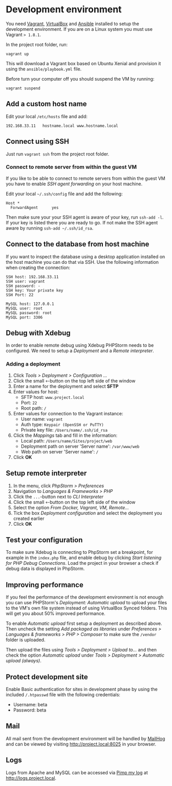 # Development environment

You need [Vagrant](https://www.vagrantup.com/), [VirtualBox](https://www.virtualbox.org/)
and [Ansible](https://www.ansible.com/) installed to setup the development environment.
If you are on a Linux system you must use Vagrant `> 1.8.1`.

In the project root folder, run:

```
vagrant up
```

This will download a Vagrant box based on Ubuntu Xenial and provision it using
the `ansible/playbook.yml` file.

Before turn your computer off you should suspend the VM by running:

```
vagrant suspend
```

## Add a custom host name

Edit your local `/etc/hosts` file and add:

```
192.168.33.11   hostname.local www.hostname.local
```

## Connect using SSH

Just run  `vagrant ssh` from the project root folder.


### Connect to remote server from within the guest VM

If you like to be able to connect to remote servers from within the guest VM
you have to enable _SSH agent forwarding_ on your host machine.

Edit your local `~/.ssh/config` file and add the following:

```
Host *
  ForwardAgent      yes
```

Then make sure your your SSH agent is aware of your key, run `ssh-add -l`. If
your key is listed there you are ready to go. If not make the SSH agent aware
by running `ssh-add ~/.ssh/id_rsa`.


## Connect to the database from host machine

If you want to inspect the database using a desktop application installed on
the host machine you can do that via SSH. Use the following information when
creating the connection:

```
SSH host: 192.168.33.11
SSH user: vagrant
SSH password: -
SSH key: Your private key
SSH Port: 22

MySQL host: 127.0.0.1
MySQL user: root
MySQL password: root
MySQL port: 3306
```

## Debug with Xdebug

In order to enable remote debug using Xdebug PHPStorm needs to be configured.
We need to setup a _Deployment_ and a _Remote interpreter_.

### Adding a deployment

1. Click _Tools > Deployment > Configuration ..._
2. Click the small `+`-button on the top left side of the window
3. Enter a name for the deployment and select **SFTP**
4. Enter values for host:
    * SFTP host: `www.project.local`
    * Port: `22`
    * Root path: `/`
5. Enter values for connection to the Vagrant instance:
   * User name: `vagrant`
   * Auth type: `Keypair (OpenSSH or PuTTY)`
   * Private key file: `/Users/name/.ssh/id_rsa`
6. Click the _Mappings_ tab and fill in the information:
   * Local path: `/Users/name/Sites/project/web`
   * Deployment path on server 'Server name': `/var/www/web`
   * Web path on server 'Server name': `/`
7. Click **OK**

## Setup remote interpreter

1. In the menu, click _PhpStorm > Preferences_
2. Navigation to _Languages & Frameworks > PHP_
3. Click the `...`-button next to _CLI Interpreter_
4. Click the small `+`-button on the top left side of the window
5. Select the option _From Docker, Vagrant, VM, Remote..._
6. Tick the box _Deployment configuration_ and select the deployment you
created earlier
7. Click **OK**

## Test your configuration

To make sure Xdebug is connecting to PhpStorm set a breakpoint, for example
in the `index.php` file, and enable debug by clicking _Start listening for
PHP Debug Connections_. Load the project in your browser a check if debug
data is displayed in PhpStorm.

## Improving performance

If you feel the performance of the development environment is not enough you
can use PHPStorm's *Deployment: Automatic upload* to upload your files to the
VM's own file system instead of using VirtualBox Synced folders. This will get
you about 50% improved performance.

To enable *Automatic upload* first setup a deployment as described above. Then
uncheck the setting _Add packaged as libraries_ under *Preferences > Languages &
frameworks > PHP > Composer* to make sure the `/vendor` folder is uploaded.

Then upload the files using *Tools > Deployment > Upload to...* and then
check the option *Automatic upload* under *Tools > Deployment > Automatic
upload (always)*.

## Protect development site

Enable Basic authentication for sites in development phase by using the
included `/.htpasswd` file with the following credentials:

* Username: beta
* Password: beta

## Mail

All mail sent from the development environment will be handled by [MailHog](https://github.com/mailhog/MailHog)
and can be viewed by visiting http://project.local:8025 in your browser.

## Logs

Logs from Apache and MySQL can be accessed via [Pimp my log](https://github.com/potsky/PimpMyLog)
at http://logs.project.local.
